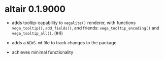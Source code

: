 # altair 0.1.9000

* adds tooltip-capability to `vegalite()` renderer, with functions `vega_tooltip()`, `add_fields()`, and friends: `vega_tooltip_encoding()` and `vega_tooltip_all()`. (#4)  

* adds a `NEWS.md` file to track changes to the package

* achieves minimal functionality
